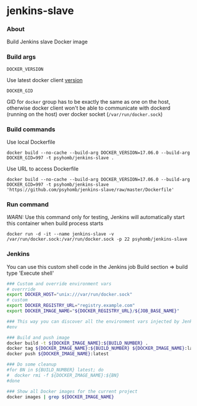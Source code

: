 # jenkins-slave

### About

Build Jenkins slave Docker image


### Build args

`DOCKER_VERSION`

Use latest docker client [version](https://download.docker.com/linux/static/stable/x86_64)

`DOCKER_GID`

GID for `docker` group has to be exactly the same as one on the host, otherwise docker client won't be able to communicate with dockerd (running on the host) over docker socket (`/var/run/docker.sock`)


### Build commands

Use local Dockerfile
```
docker build --no-cache --build-arg DOCKER_VERSION=17.06.0 --build-arg DOCKER_GID=997 -t psyhomb/jenkins-slave .
```

Use URL to access Dockerfile
```
docker build --no-cache --build-arg DOCKER_VERSION=17.06.0 --build-arg DOCKER_GID=997 -t psyhomb/jenkins-slave 'https://github.com/psyhomb/jenkins-slave/raw/master/Dockerfile'
```


### Run command 

*WARN:* Use this command only for testing, Jenkins will automatically start this container when build process starts
```
docker run -d -it --name jenkins-slave -v /var/run/docker.sock:/var/run/docker.sock -p 22 psyhomb/jenkins-slave
```


### Jenkins

You can use this custom shell code in the Jenkins job Build section => build type 'Execute shell'

```bash
### Custom and override environment vars
# overrride
export DOCKER_HOST="unix:///var/run/docker.sock"
# custom
export DOCKER_REGISTRY_URL="registry.example.com"
export DOCKER_IMAGE_NAME="${DOCKER_REGISTRY_URL}/${JOB_BASE_NAME}"

### This way you can discover all the environment vars injected by Jenkins during runtime
#env

### Build and push image
docker build -t ${DOCKER_IMAGE_NAME}:${BUILD_NUMBER} .
docker tag ${DOCKER_IMAGE_NAME}:${BUILD_NUMBER} ${DOCKER_IMAGE_NAME}:latest
docker push ${DOCKER_IMAGE_NAME}:latest

### Do some cleanup
#for BN in ${BUILD_NUMBER} latest; do
#  docker rmi -f ${DOCKER_IMAGE_NAME}:${BN}
#done

### Show all Docker images for the current project
docker images | grep ${DOCKER_IMAGE_NAME}
```
